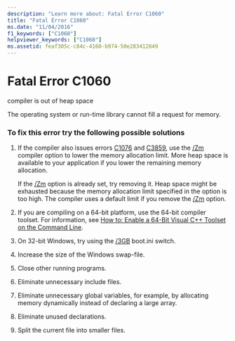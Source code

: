 ```yaml
---
description: "Learn more about: Fatal Error C1060"
title: "Fatal Error C1060"
ms.date: "11/04/2016"
f1_keywords: ["C1060"]
helpviewer_keywords: ["C1060"]
ms.assetid: feaf305c-c84c-4160-b974-50e283412849
---
```

# Fatal Error C1060

compiler is out of heap space

The operating system or run-time library cannot fill a request for memory.

### To fix this error try the following possible solutions

1. If the compiler also issues errors [C1076](../../error-messages/compiler-errors-1/fatal-error-c1076.md) and [C3859](../../error-messages/compiler-errors-2/compiler-error-c3859.md), use the [/Zm](../../build/reference/zm-specify-precompiled-header-memory-allocation-limit.md) compiler option to lower the memory allocation limit. More heap space is available to your application if you lower the remaining memory allocation.

   If the [/Zm](../../build/reference/zm-specify-precompiled-header-memory-allocation-limit.md) option is already set, try removing it. Heap space might be exhausted because the memory allocation limit specified in the option is too high. The compiler uses a default limit if you remove the [/Zm](../../build/reference/zm-specify-precompiled-header-memory-allocation-limit.md) option.

1. If you are compiling on a 64-bit platform, use the 64-bit compiler toolset. For information, see [How to: Enable a 64-Bit Visual C++ Toolset on the Command Line](../../build/how-to-enable-a-64-bit-visual-cpp-toolset-on-the-command-line.md).

1. On 32-bit Windows, try using the [/3GB](https://support.microsoft.com/help/833721/available-switch-options-for-the-windows-xp-and-the-windows-server-200) boot.ini switch.

1. Increase the size of the Windows swap-file.

1. Close other running programs.

1. Eliminate unnecessary include files.

1. Eliminate unnecessary global variables, for example, by allocating memory dynamically instead of declaring a large array.

1. Eliminate unused declarations.

1. Split the current file into smaller files.

